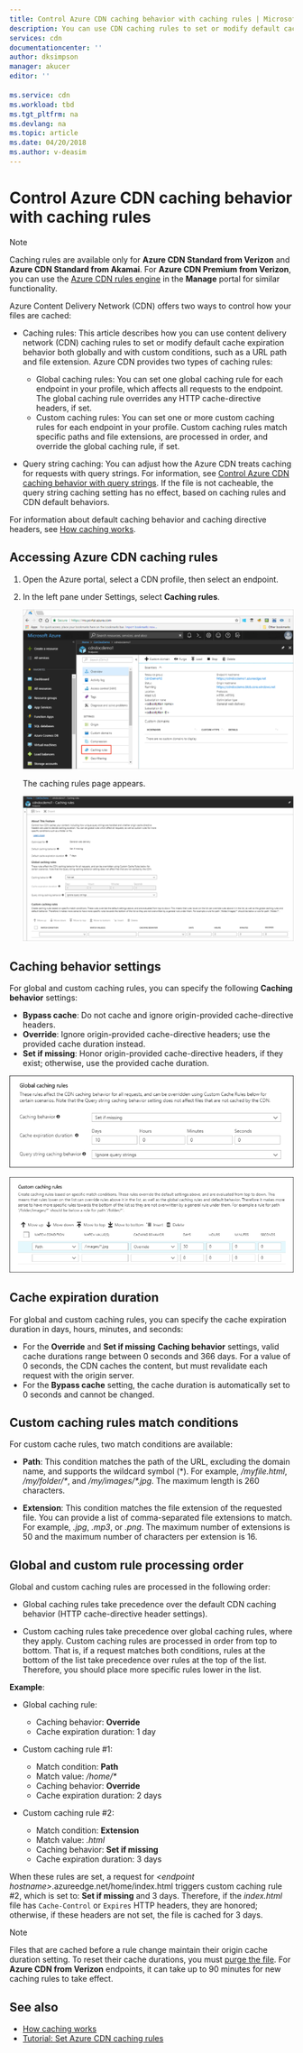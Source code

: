 ```yaml
---
title: Control Azure CDN caching behavior with caching rules | Microsoft Docs
description: You can use CDN caching rules to set or modify default cache expiration behavior both globally and with conditions, such as a URL path and file extensions.
services: cdn
documentationcenter: ''
author: dksimpson
manager: akucer
editor: ''

ms.service: cdn
ms.workload: tbd
ms.tgt_pltfrm: na
ms.devlang: na
ms.topic: article
ms.date: 04/20/2018
ms.author: v-deasim
---
```


# Control Azure CDN caching behavior with caching rules

> [!NOTE] 
> Caching rules are available only for **Azure CDN Standard from Verizon** and **Azure CDN Standard from Akamai**. For **Azure CDN Premium from Verizon**, you can use the [Azure CDN rules engine](cdn-rules-engine.md) in the **Manage** portal for similar functionality.
 
Azure Content Delivery Network (CDN) offers two ways to control how your files are cached: 

- Caching rules: This article describes how you can use content delivery network (CDN) caching rules to set or modify default cache expiration behavior both globally and with custom conditions, such as a URL path and file extension. Azure CDN provides two types of caching rules:
   - Global caching rules: You can set one global caching rule for each endpoint in your profile, which affects all requests to the endpoint. The global caching rule overrides any HTTP cache-directive headers, if set.
   - Custom caching rules: You can set one or more custom caching rules for each endpoint in your profile. Custom caching rules match specific paths and file extensions, are processed in order, and override the global caching rule, if set. 

- Query string caching: You can adjust how the Azure CDN treats caching for requests with query strings. For information, see [Control Azure CDN caching behavior with query strings](cdn-query-string.md). If the file is not cacheable, the query string caching setting has no effect, based on caching rules and CDN default behaviors.

For information about default caching behavior and caching directive headers, see [How caching works](cdn-how-caching-works.md). 


## Accessing Azure CDN caching rules

1. Open the Azure portal, select a CDN profile, then select an endpoint.

2. In the left pane under Settings, select **Caching rules**.

   ![CDN Caching rules button](./media/cdn-caching-rules/cdn-caching-rules-btn.png)

   The caching rules page appears.

   ![CDN Caching rules page](./media/cdn-caching-rules/cdn-caching-rules-page.png)


## Caching behavior settings
For global and custom caching rules, you can specify the following **Caching behavior** settings:

- **Bypass cache**: Do not cache and ignore origin-provided cache-directive headers.
- **Override**: Ignore origin-provided cache-directive headers; use the provided cache duration instead.
- **Set if missing**: Honor origin-provided cache-directive headers, if they exist; otherwise, use the provided cache duration.

![Global caching rules](./media/cdn-caching-rules/cdn-global-caching-rules.png)

![Custom caching rules](./media/cdn-caching-rules/cdn-custom-caching-rules.png)

## Cache expiration duration
For global and custom caching rules, you can specify the cache expiration duration in days, hours, minutes, and seconds:

- For the **Override** and **Set if missing** **Caching behavior** settings, valid cache durations range between 0 seconds and 366 days. For a value of 0 seconds, the CDN caches the content, but must revalidate each request with the origin server.
- For the **Bypass cache** setting, the cache duration is automatically set to 0 seconds and cannot be changed.

## Custom caching rules match conditions

For custom cache rules, two match conditions are available:
 
- **Path**: This condition matches the path of the URL, excluding the domain name, and supports the wildcard symbol (\*). For example, _/myfile.html_, _/my/folder/*_, and _/my/images/*.jpg_. The maximum length is 260 characters.

- **Extension**: This condition matches the file extension of the requested file. You can provide a list of comma-separated file extensions to match. For example, _.jpg_, _.mp3_, or _.png_. The maximum number of extensions is 50 and the maximum number of characters per extension is 16. 

## Global and custom rule processing order
Global and custom caching rules are processed in the following order:

- Global caching rules take precedence over the default CDN caching behavior (HTTP cache-directive header settings). 

- Custom caching rules take precedence over global caching rules, where they apply. Custom caching rules are processed in order from top to bottom. That is, if a request matches both conditions, rules at the bottom of the list take precedence over rules at the top of the list. Therefore, you should place more specific rules lower in the list.

**Example**:
- Global caching rule: 
   - Caching behavior: **Override**
   - Cache expiration duration: 1 day

- Custom caching rule #1:
   - Match condition: **Path**
   - Match value: _/home/*_
   - Caching behavior: **Override**
   - Cache expiration duration: 2 days

- Custom caching rule #2:
   - Match condition: **Extension**
   - Match value: _.html_
   - Caching behavior: **Set if missing**
   - Cache expiration duration: 3 days

When these rules are set, a request for _&lt;endpoint hostname&gt;_.azureedge.net/home/index.html triggers custom caching rule #2, which is set to: **Set if missing** and 3 days. Therefore, if the *index.html* file has `Cache-Control` or `Expires` HTTP headers, they are honored; otherwise, if these headers are not set, the file is cached for 3 days.

> [!NOTE] 
> Files that are cached before a rule change maintain their origin cache duration setting. To reset their cache durations, you must [purge the file](cdn-purge-endpoint.md). For **Azure CDN from Verizon** endpoints, it can take up to 90 minutes for new caching rules to take effect.

## See also

- [How caching works](cdn-how-caching-works.md)
- [Tutorial: Set Azure CDN caching rules](cdn-caching-rules-tutorial.md)
